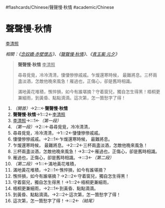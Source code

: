 #flashcards/Chinese/聲聲慢·秋情 #academic/Chinese 

# 聲聲慢·秋情
<u>李清照</u>

_相關：《[念奴嬌·赤壁懷古](念奴嬌·赤壁懷古.md)》、《[聲聲慢·秋情](聲聲慢·秋情.md)》、《[青玉案·元夕](青玉案·元夕.md)》_

> __聲聲慢·秋情__ <u>李清照</u>
> 
> 尋尋覓覓，冷冷清清，悽悽慘慘戚戚。乍煖還寒時候， 最難將息。三杯兩盞淡酒，怎敵他晚來風急！雁過也，正傷心，卻是舊時相識。
> 
> 滿地黃花堆積，憔悴損，如今有誰堪摘？守着窗兒，獨自怎生得黑！梧桐更兼細雨，到黃昏、點點滴滴。這次第，怎一箇愁字了得！
1. _（開首）_→2:::←__聲聲慢·秋情__ <!--SR:!2022-05-05,47,292!2022-06-04,72,313-->
2. __聲聲慢·秋情__→1:::2←<u>李清照</u> <!--SR:!2022-04-25,37,272!2022-04-23,35,272-->
3. <u>李清照</u>→:::1←_（第一段）_ <!--SR:!2022-05-20,59,310!2022-05-15,56,312-->
4. _（第一段）_→2:::←尋尋覓覓，冷冷清清， <!--SR:!2022-04-26,38,270!2022-05-08,50,292-->
5. 尋尋覓覓，冷冷清清，→1:::2←悽悽慘慘戚戚。 <!--SR:!2022-04-08,24,254!2022-04-04,20,254-->
6. 悽悽慘慘戚戚。→2:::1←乍煖還寒時候， 最難將息。 <!--SR:!2022-04-01,17,254!2022-04-13,28,255-->
7. 乍煖還寒時候， 最難將息。→2:::2←三杯兩盞淡酒，怎敵他晚來風急！ <!--SR:!2022-04-06,22,255!2022-04-05,21,255-->
8. 三杯兩盞淡酒，怎敵他晚來風急！→3:::2←雁過也，正傷心，卻是舊時相識。 <!--SR:!2022-04-07,23,255!2022-04-02,18,255-->
9. 雁過也，正傷心，卻是舊時相識。→:::3←_（第二段）_ <!--SR:!2022-05-09,51,292!2022-04-13,28,254-->
10. _（第二段）_→1:::←滿地黃花堆積， <!--SR:!2022-04-12,27,254!2022-05-22,61,314-->
11. 滿地黃花堆積，→2:::1←憔悴損，如今有誰堪摘？ <!--SR:!2022-04-05,21,254!2022-04-08,24,255-->
12. 憔悴損，如今有誰堪摘？→2:::2←守着窗兒，獨自怎生得黑！ <!--SR:!2022-04-09,25,255!2022-04-10,26,255-->
13. 守着窗兒，獨自怎生得黑！→1:::2←梧桐更兼細雨， <!--SR:!2022-04-24,36,274!2022-04-03,19,255-->
14. 梧桐更兼細雨，→2:::1←到黃昏、點點滴滴。 <!--SR:!2022-04-07,23,252!2022-04-04,20,254-->
15. 到黃昏、點點滴滴。→2:::2←這次第，怎一箇愁字了得！ <!--SR:!2022-04-08,24,252!2022-04-10,26,255-->
16. 這次第，怎一箇愁字了得！→:::2←_（結尾）_ <!--SR:!2022-05-06,48,292!2022-04-09,25,252-->
